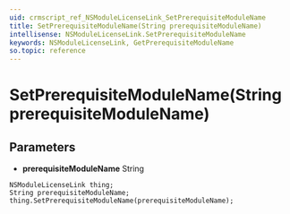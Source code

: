 ```yaml
---
uid: crmscript_ref_NSModuleLicenseLink_SetPrerequisiteModuleName
title: SetPrerequisiteModuleName(String prerequisiteModuleName)
intellisense: NSModuleLicenseLink.SetPrerequisiteModuleName
keywords: NSModuleLicenseLink, GetPrerequisiteModuleName
so.topic: reference
---
```


# SetPrerequisiteModuleName(String prerequisiteModuleName)

## Parameters

* **prerequisiteModuleName** String

```crmscript
NSModuleLicenseLink thing;
String prerequisiteModuleName;
thing.SetPrerequisiteModuleName(prerequisiteModuleName);
```

